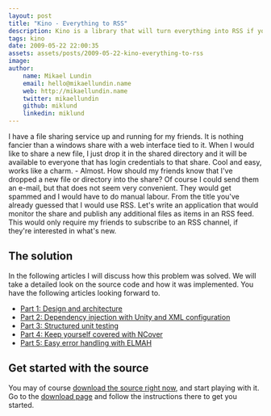 ```yaml
---
layout: post
title: "Kino - Everything to RSS"
description: Kino is a library that will turn everything into RSS if you feed it. This will appear as a blog series where you will be able to follow my development of Kino and the decisions I will make along the way.
tags: kino
date: 2009-05-22 22:00:35
assets: assets/posts/2009-05-22-kino-everything-to-rss
image: 
author: 
    name: Mikael Lundin
    email: hello@mikaellundin.name 
    web: http://mikaellundin.name
    twitter: mikaellundin
    github: miklund
    linkedin: miklund                    
---
```


I have a file sharing service up and running for my friends. It is nothing fancier than a windows share with a web interface tied to it. When I would like to share a new file, I just drop it in the shared directory and it will be available to everyone that has login credentials to that share. Cool and easy, works like a charm. - Almost.  How should my friends know that I've dropped a new file or directory into the share? Of course I could send them an e-mail, but that does not seem very convenient. They would get spammed and I would have to do manual labour.  From the title you've already guessed that I would use RSS. Let's write an application that would monitor the share and publish any additional files as items in an RSS feed. This would only require my friends to subscribe to an RSS channel, if they're interested in what's new.

## The solution

In the following articles I will discuss how this problem was solved. We will take a detailed look on the source code and how it was implemented. You have the following articles looking forward to.

* [Part 1: Design and architecture](/2009/05/24/kino-design-and-architecture.html)
* [Part 2: Dependency injection with Unity and XML configuration](/2009/05/25/part-2-dependency-injection-with-unity-and-xml-configuration.html)
* [Part 3: Structured unit testing](/2009/05/26/part-3-structured-unit-testing.html)
* [Part 4: Keep yourself covered with NCover](/2009/05/27/part-4-keep-yourself-covered-with-ncover.html)
* [Part 5: Easy error handling with ELMAH](/2009/05/28/part-5-easy-error-handling-with-elmah.html)

## Get started with the source

You may of course [download the source right now](/assets/posts/2009-05-22-kino-everything-to-rss/kino_2009-05-21_1.zip), and start playing with it. Go to the [download page](/kino/) and follow the instructions there to get you started.
